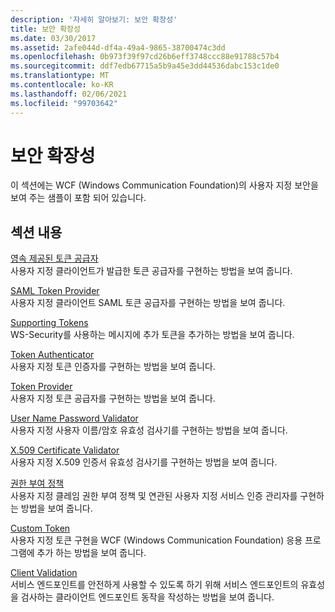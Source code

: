 ```yaml
---
description: '자세히 알아보기: 보안 확장성'
title: 보안 확장성
ms.date: 03/30/2017
ms.assetid: 2afe044d-df4a-49a4-9865-38700474c3dd
ms.openlocfilehash: 0b973f39f97cd26b6eff3748ccc88e91788c57b4
ms.sourcegitcommit: ddf7edb67715a5b9a45e3dd44536dabc153c1de0
ms.translationtype: MT
ms.contentlocale: ko-KR
ms.lasthandoff: 02/06/2021
ms.locfileid: "99703642"
---
```

# <a name="security-extensibility"></a>보안 확장성

이 섹션에는 WCF (Windows Communication Foundation)의 사용자 지정 보안을 보여 주는 샘플이 포함 되어 있습니다.  
  
## <a name="in-this-section"></a>섹션 내용  

 [영속 제공된 토큰 공급자](durable-issued-token-provider.md)  
 사용자 지정 클라이언트가 발급한 토큰 공급자를 구현하는 방법을 보여 줍니다.  
  
 [SAML Token Provider](saml-token-provider.md)  
 사용자 지정 클라이언트 SAML 토큰 공급자를 구현하는 방법을 보여 줍니다.  
  
 [Supporting Tokens](supporting-tokens.md)  
 WS-Security를 사용하는 메시지에 추가 토큰을 추가하는 방법을 보여 줍니다.  
  
 [Token Authenticator](token-authenticator.md)  
 사용자 지정 토큰 인증자를 구현하는 방법을 보여 줍니다.  
  
 [Token Provider](token-provider.md)  
 사용자 지정 토큰 공급자를 구현하는 방법을 보여 줍니다.  
  
 [User Name Password Validator](user-name-password-validator.md)  
 사용자 지정 사용자 이름/암호 유효성 검사기를 구현하는 방법을 보여 줍니다.  
  
 [X.509 Certificate Validator](x-509-certificate-validator.md)  
 사용자 지정 X.509 인증서 유효성 검사기를 구현하는 방법을 보여 줍니다.  
  
 [권한 부여 정책](authorization-policy.md)  
 사용자 지정 클레임 권한 부여 정책 및 연관된 사용자 지정 서비스 인증 관리자를 구현하는 방법을 보여 줍니다.  
  
 [Custom Token](custom-token.md)  
 사용자 지정 토큰 구현을 WCF (Windows Communication Foundation) 응용 프로그램에 추가 하는 방법을 보여 줍니다.  
  
 [Client Validation](client-validation.md)  
 서비스 엔드포인트를 안전하게 사용할 수 있도록 하기 위해 서비스 엔드포인트의 유효성을 검사하는 클라이언트 엔드포인트 동작을 작성하는 방법을 보여 줍니다.
